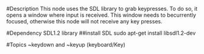 #Description
This node uses the SDL library to grab keypresses. To do so, it opens a window where input is received. This window needs to becurrently focused, otherwise this node will not receive any key presses. 

#Dependency
SDL1.2 library
##install SDL 
sudo apt-get install libsdl1.2-dev


#Topics
~keydown and ~keyup (keyboard/Key)

